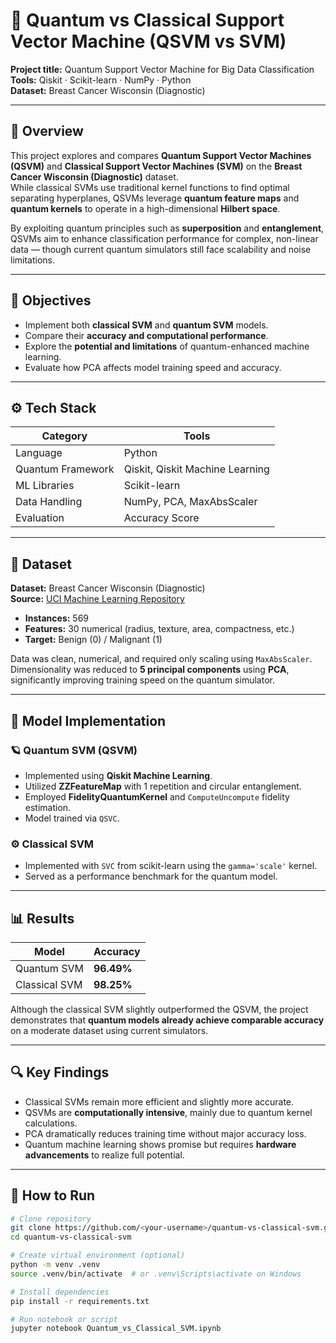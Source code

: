 # 🧠 Quantum vs Classical Support Vector Machine (QSVM vs SVM)
 
**Project title:** Quantum Support Vector Machine for Big Data Classification  
**Tools:** Qiskit · Scikit-learn · NumPy · Python  
**Dataset:** Breast Cancer Wisconsin (Diagnostic)  

---

## 📖 Overview

This project explores and compares **Quantum Support Vector Machines (QSVM)** and **Classical Support Vector Machines (SVM)** on the **Breast Cancer Wisconsin (Diagnostic)** dataset.  
While classical SVMs use traditional kernel functions to find optimal separating hyperplanes, QSVMs leverage **quantum feature maps** and **quantum kernels** to operate in a high-dimensional **Hilbert space**.

By exploiting quantum principles such as **superposition** and **entanglement**, QSVMs aim to enhance classification performance for complex, non-linear data — though current quantum simulators still face scalability and noise limitations.

---

## 🎯 Objectives

- Implement both **classical SVM** and **quantum SVM** models.  
- Compare their **accuracy and computational performance**.  
- Explore the **potential and limitations** of quantum-enhanced machine learning.  
- Evaluate how PCA affects model training speed and accuracy.

---

## ⚙️ Tech Stack

| Category | Tools |
|-----------|--------|
| Language | Python |
| Quantum Framework | Qiskit, Qiskit Machine Learning |
| ML Libraries | Scikit-learn |
| Data Handling | NumPy, PCA, MaxAbsScaler |
| Evaluation | Accuracy Score |

---

## 🧩 Dataset

**Dataset:** Breast Cancer Wisconsin (Diagnostic)  
**Source:** [UCI Machine Learning Repository](https://archive.ics.uci.edu/dataset/17/breast+cancer+wisconsin+diagnostic)

- **Instances:** 569  
- **Features:** 30 numerical (radius, texture, area, compactness, etc.)  
- **Target:** Benign (0) / Malignant (1)

Data was clean, numerical, and required only scaling using `MaxAbsScaler`.  
Dimensionality was reduced to **5 principal components** using **PCA**, significantly improving training speed on the quantum simulator.

---

## 🧠 Model Implementation

### 🪐 Quantum SVM (QSVM)
- Implemented using **Qiskit Machine Learning**.
- Utilized **ZZFeatureMap** with 1 repetition and circular entanglement.
- Employed **FidelityQuantumKernel** and `ComputeUncompute` fidelity estimation.
- Model trained via `QSVC`.

### ⚙️ Classical SVM
- Implemented with `SVC` from scikit-learn using the `gamma='scale'` kernel.
- Served as a performance benchmark for the quantum model.

---

## 📊 Results

| Model | Accuracy |
|--------|-----------|
| Quantum SVM | **96.49%** |
| Classical SVM | **98.25%** |

Although the classical SVM slightly outperformed the QSVM, the project demonstrates that **quantum models already achieve comparable accuracy** on a moderate dataset using current simulators.

---

## 🔍 Key Findings

- Classical SVMs remain more efficient and slightly more accurate.  
- QSVMs are **computationally intensive**, mainly due to quantum kernel calculations.  
- PCA dramatically reduces training time without major accuracy loss.  
- Quantum machine learning shows promise but requires **hardware advancements** to realize full potential.

---

## 🚀 How to Run

```bash
# Clone repository
git clone https://github.com/<your-username>/quantum-vs-classical-svm.git
cd quantum-vs-classical-svm

# Create virtual environment (optional)
python -m venv .venv
source .venv/bin/activate  # or .venv\Scripts\activate on Windows

# Install dependencies
pip install -r requirements.txt

# Run notebook or script
jupyter notebook Quantum_vs_Classical_SVM.ipynb

